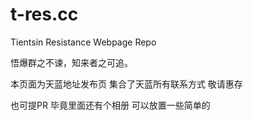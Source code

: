 # t-res.cc
Tientsin Resistance Webpage Repo




悟爆群之不谏，知来者之可追。

本页面为天蓝地址发布页
集合了天蓝所有联系方式
敬请惠存

也可提PR
毕竟里面还有个相册
可以放置一些简单的



